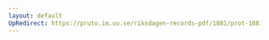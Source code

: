 ```yaml
---
layout: default
UpRedirect: https://pruto.im.uu.se/riksdagen-records-pdf/1881/prot-1881--ak--033/prot-1881--ak--033_042.pdf
---
```

